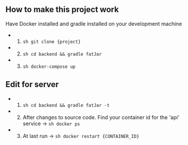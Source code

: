 ## How to make this project work

Have Docker installed and gradle installed on your development machine
- 1. `sh git clone {project}`
- 2. `sh cd backend && gradle fatJar`
- 3. `sh docker-compose up`

## Edit for server

- 1. `sh cd backend && gradle fatJar -t`
- 2. After changes to source code. Find your container id for the 'api' service -> `sh docker ps`
- 3. At last run -> `sh docker restart {CONTAINER_ID}`
